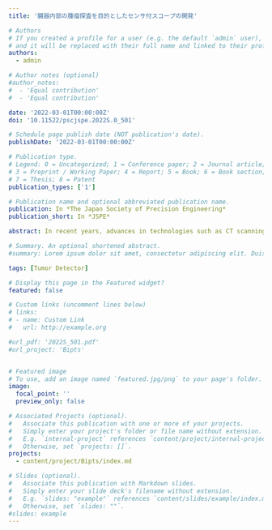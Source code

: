 ```yaml
---
title: '臓器内部の腫瘤探査を目的としたセンサ付スコープの開発'

# Authors
# If you created a profile for a user (e.g. the default `admin` user), write the username (folder name) here
# and it will be replaced with their full name and linked to their profile.
authors:
  - admin

# Author notes (optional)
#author_notes:
#  - 'Equal contribution'
#  - 'Equal contribution'

date: '2022-03-01T00:00:00Z'
doi: '10.11522/pscjspe.2022S.0_501'

# Schedule page publish date (NOT publication's date).
publishDate: '2022-03-01T00:00:00Z'

# Publication type.
# Legend: 0 = Uncategorized; 1 = Conference paper; 2 = Journal article;
# 3 = Preprint / Working Paper; 4 = Report; 5 = Book; 6 = Book section;
# 7 = Thesis; 8 = Patent
publication_types: ['1']

# Publication name and optional abbreviated publication name.
publication: In *The Japan Society of Precision Engineering*
publication_short: In *JSPE*

abstract: In recent years, advances in technologies such as CT scanning have enabled the detection of small tumors in the lungs. Thoracoscopic surgery using endoscopy is performed for the removal of these small tumors. This technique significantly reduces the surgical time and incision area, thus minimizing the burden on patients. However, the determination of the resection area has traditionally relied on the surgeon's palpation. In cases where tumors are located deep within the chest cavity or when the patient's chest cavity is narrow, the surgeon's fingers may not reach, making palpation impossible. In this study, we have developed a device with a pressure sensor-equipped scope to determine the surgical area in place of the surgeon's fingers. We also investigated the pressure sensor leg length and sensitivity using a calibration system with weights.

# Summary. An optional shortened abstract.
#summary: Lorem ipsum dolor sit amet, consectetur adipiscing elit. Duis posuere tellus ac convallis placerat. Proin tincidunt magna sed ex sollicitudin condimentum.

tags: [Tumor Detector]

# Display this page in the Featured widget?
featured: false

# Custom links (uncomment lines below)
# links:
# - name: Custom Link
#   url: http://example.org

#url_pdf: '2022S_501.pdf'
#url_project: 'Bipts'


# Featured image
# To use, add an image named `featured.jpg/png` to your page's folder.
image:
  focal_point: ''
  preview_only: false

# Associated Projects (optional).
#   Associate this publication with one or more of your projects.
#   Simply enter your project's folder or file name without extension.
#   E.g. `internal-project` references `content/project/internal-project/index.md`.
#   Otherwise, set `projects: []`.
projects:
  - content/project/Bipts/index.md

# Slides (optional).
#   Associate this publication with Markdown slides.
#   Simply enter your slide deck's filename without extension.
#   E.g. `slides: "example"` references `content/slides/example/index.md`.
#   Otherwise, set `slides: ""`.
#slides: example
---
```


